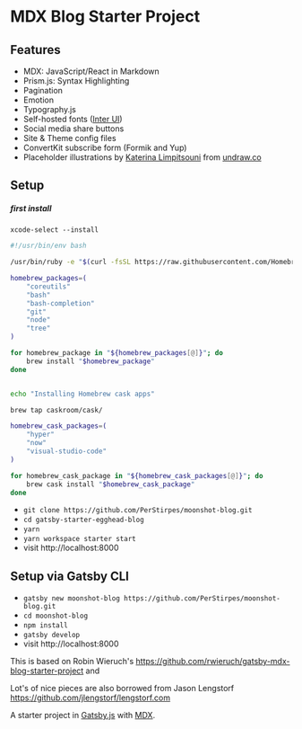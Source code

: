 # MDX Blog Starter Project


## Features

- MDX: JavaScript/React in Markdown
- Prism.js: Syntax Highlighting
- Pagination
- Emotion
- Typography.js
- Self-hosted fonts ([Inter UI](https://rsms.me/inter/))
- Social media share buttons
- Site & Theme config files
- ConvertKit subscribe form (Formik and Yup)
- Placeholder illustrations by [Katerina Limpitsouni](https://twitter.com/ninalimpi) from [undraw.co](https://undraw.co/)

## Setup

##### first install

`xcode-select --install`

```sh
#!/usr/bin/env bash

/usr/bin/ruby -e "$(curl -fsSL https://raw.githubusercontent.com/Homebrew/install/master/install)"

homebrew_packages=(
	"coreutils"
	"bash"
	"bash-completion"
	"git"
    "node"
	"tree"
)

for homebrew_package in "${homebrew_packages[@]}"; do
	brew install "$homebrew_package"
done


echo "Installing Homebrew cask apps"

brew tap caskroom/cask/

homebrew_cask_packages=(
  	"hyper"
	"now"
	"visual-studio-code"
)

for homebrew_cask_package in "${homebrew_cask_packages[@]}"; do
	brew cask install "$homebrew_cask_package"
done
```

- `git clone https://github.com/PerStirpes/moonshot-blog.git`
- `cd gatsby-starter-egghead-blog`
- `yarn`
- `yarn workspace starter start`
- visit http://localhost:8000

## Setup via Gatsby CLI

- `gatsby new moonshot-blog https://github.com/PerStirpes/moonshot-blog.git`
- `cd moonshot-blog`
- `npm install`
- `gatsby develop`
- visit http://localhost:8000



This is based on Robin Wieruch's https://github.com/rwieruch/gatsby-mdx-blog-starter-project and

Lot's of nice pieces are also borrowed from Jason Lengstorf https://github.com/jlengstorf/lengstorf.com

A starter project in [Gatsby.js](https://www.gatsbyjs.org/) with [MDX](https://github.com/mdx-js/mdx).
